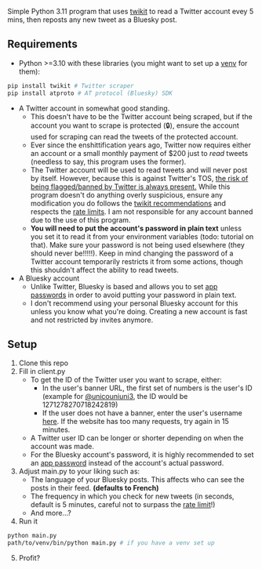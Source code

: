 Simple Python 3.11 program that uses [twikit](https://github.com/d60/twikit) to read a Twitter account evey 5 mins, then reposts any new tweet as a Bluesky post.

## Requirements
- Python >=3.10 with these libraries (you might want to set up a [venv](https://docs.python.org/3/library/venv.html) for them):
```bash
pip install twikit # Twitter scraper
pip install atproto # AT protocol (Bluesky) SDK
```
- A Twitter account in somewhat good standing.
    - This doesn't have to be the Twitter account being scraped, but if the account you want to scrape is protected (🔒), ensure the account used for scraping can read the tweets of the protected account.
    - Ever since the enshittification years ago, Twitter now requires either an account or a small monthly payment of $200 just to *read* tweets (needless to say, this program uses the former).
    - The Twitter account will be used to read tweets and will never post by itself. However, because this is against Twitter's TOS, <ins>the risk of being flagged/banned by Twitter is always present.</ins> While this program doesn't do anything overly suspicious, ensure any modification you do follows the [twikit recommendations](https://github.com/d60/twikit/blob/main/ToProtectYourAccount.md) and respects the [rate limits](https://github.com/d60/twikit/blob/main/ratelimits.md). I am not responsible for any account banned due to the use of this program.
    - **You will need to put the account's password in plain text** unless you set it to read it from your environment variables (todo: tutorial on that). Make sure your password is not being used elsewhere (they should never be!!!!!). Keep in mind changing the password of a Twitter account temporarily restricts it from some actions, though this shouldn't affect the ability to read tweets.
- A Bluesky account
    - Unlike Twitter, Bluesky is based and allows you to set [app passwords](https://bsky.app/settings/app-passwords) in order to avoid putting your password in plain text.
    - I don't recommend using your personal Bluesky account for this unless you know what you're doing. Creating a new account is fast and not restricted by invites anymore.

## Setup
1. Clone this repo
2. Fill in client.py
    - To get the ID of the Twitter user you want to scrape, either:
        - In the user's banner URL, the first set of numbers is the user's ID (example for [@unicouniuni3](https://pbs.twimg.com/profile_banners/1271278270718242819/1705494722/1500x500), the ID would be 1271278270718242819)
        - If the user does not have a banner, enter the user's username [here](https://ilo.so/twitter-id/). If the website has too many requests, try again in 15 minutes.
    - A Twitter user ID can be longer or shorter depending on when the account was made.
    - For the Bluesky account's password, it is highly recommended to set an [app password](https://bsky.app/settings/app-passwords) instead of the account's actual password.
3. Adjust main.py to your liking such as:
    - The language of your Bluesky posts. This affects who can see the posts in their feed. **(defaults to French)**
    - The frequency in which you check for new tweets (in seconds, default is 5 minutes, careful not to surpass the [rate limit](https://github.com/d60/twikit/blob/main/ratelimits.md)!)
    - And more...?
4. Run it
```bash
python main.py
path/to/venv/bin/python main.py # if you have a venv set up
```
5. Profit?
